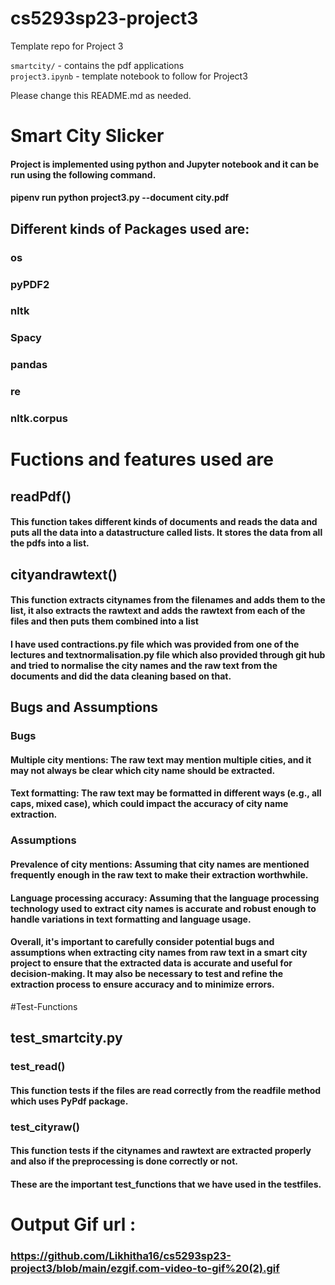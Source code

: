 # cs5293sp23-project3
Template repo for Project 3

`smartcity/`  - contains the pdf applications \
`project3.ipynb` - template notebook to follow for Project3

Please change this README.md as needed.
# Smart City Slicker

#### Project is implemented using python and Jupyter notebook and it can be run using the following command.
#### pipenv run python project3.py --document city.pdf 
## Different kinds of Packages used are:
### os
### pyPDF2
### nltk
### Spacy
### pandas
### re
### nltk.corpus
# Fuctions and features used are
## readPdf()
#### This function takes different kinds of documents and reads the data and puts all the data into a datastructure called lists. It stores the data from all the pdfs into a list.
## cityandrawtext()
#### This function extracts citynames from the filenames and adds them to the list, it also extracts the rawtext and adds the rawtext from each of the files and then puts them combined into a list

#### I have used contractions.py file which was provided from one of the lectures and textnormalisation.py file which also provided through git hub and tried to normalise the city names and the raw text from the documents and did the data cleaning based on that.

## Bugs and Assumptions
### Bugs 
#### Multiple city mentions: The raw text may mention multiple cities, and it may not always be clear which city name should be extracted.
#### Text formatting: The raw text may be formatted in different ways (e.g., all caps, mixed case), which could impact the accuracy of city name extraction.
### Assumptions
#### Prevalence of city mentions: Assuming that city names are mentioned frequently enough in the raw text to make their extraction worthwhile.
#### Language processing accuracy: Assuming that the language processing technology used to extract city names is accurate and robust enough to handle variations in text formatting and language usage.
#### Overall, it's important to carefully consider potential bugs and assumptions when extracting city names from raw text in a smart city project to ensure that the extracted data is accurate and useful for decision-making. It may also be necessary to test and refine the extraction process to ensure accuracy and to minimize errors.

#Test-Functions
## test_smartcity.py
### test_read()
#### This function tests if the files are read correctly from the readfile method which uses PyPdf package.
### test_cityraw()
#### This function tests if the citynames and rawtext are extracted properly and also if the preprocessing is done correctly or not.

#### These are the important test_functions that we have used in the testfiles.
# Output Gif url :
### https://github.com/Likhitha16/cs5293sp23-project3/blob/main/ezgif.com-video-to-gif%20(2).gif
